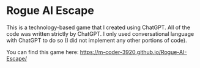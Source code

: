 # Rogue AI Escape
 This is a technology-based game that I created using ChatGPT. All of the code was written strictly by ChatGPT. I only used conversational language with ChatGPT to do so (I did not implement any other portions of code).

You can find this game here:
https://m-coder-3920.github.io/Rogue-AI-Escape/
